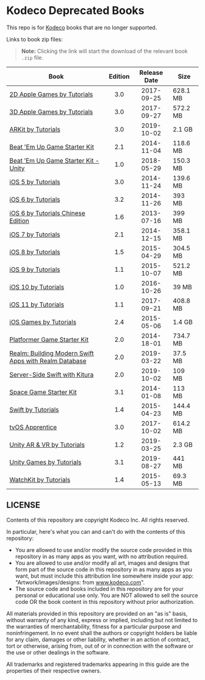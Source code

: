 # Kodeco Deprecated Books

This repo is for [Kodeco](https://www.kodeco.com/) books that are no longer supported. 

Links to book zip files:

>**Note:** Clicking the link will start the download of the relevant book `.zip` file.

|  Book                                         | Edition | Release Date | Size |
|---------------------------------------------- |:-------:|:------------:| ---- |
| [2D Apple Games by Tutorials](https://cdn.raywenderlich.com/deprecated-books/igt1/2D_Apple_Games_by_Tutorials_3.0.zip) | 3.0     | 2017-09-25   | 628.1 MB |
| [3D Apple Games by Tutorials](https://cdn.raywenderlich.com/deprecated-books/igt2/3D_Apple_Games_by_Tutorials_3.0.1.zip) | 3.0    | 2017-09-27   | 572.2 MB |
| [ARKit by Tutorials](https://cdn.raywenderlich.com/deprecated-books/ark/ARKit_by_Tutorials_v3.0.0.zip) | 3.0     | 2019-10-02   | 2.1 GB |
| [Beat 'Em Up Game Starter Kit](https://cdn.raywenderlich.com/deprecated-books/bgsk/Beat_Em_Up_Game_Starter_Kit_v2_1.zip) | 2.1     | 2014-11-04   | 118.6 MB |
| [Beat ’Em Up Game Starter Kit - Unity](https://cdn.raywenderlich.com/deprecated-books/bgsku/Beat_Em_Up_Game_Starter_Kit_Unity_v1.0.zip) | 1.0     | 2018-05-29   | 150.3 MB |
| [iOS 5 by Tutorials](https://cdn.raywenderlich.com/deprecated-books/i5t/iOS_5_by_Tutorials_Third_Edition_3_0.zip) | 3.0     | 2014-11-24   | 139.6 MB |
| [iOS 6 by Tutorials](https://cdn.raywenderlich.com/deprecated-books/i6t/iOS_6_By_Tutorials_v_3_2.zip) | 3.2     | 2014-11-26   | 393 MB |
| [iOS 6 by Tutorials Chinese Edition](https://cdn.raywenderlich.com/deprecated-books/i6tc/iOS_6_By_Tutorials_Chinese_v_1_6.zip ) | 1.6     | 2013-07-16   | 399 MB |
| [iOS 7 by Tutorials](https://cdn.raywenderlich.com/deprecated-books/i7t/iOS_7_By_Tutorials_v_2_1.zip) | 2.1     | 2014-12-15   | 358.1 MB |
| [iOS 8 by Tutorials](https://cdn.raywenderlich.com/deprecated-books/i8t/iOS_8_by_Tutorials_v1.5.zip) | 1.5     | 2015-04-29   | 304.5 MB |
| [iOS 9 by Tutorials](https://cdn.raywenderlich.com/deprecated-books/i9t/iOS_9_by_Tutorials_v1.1.zip) | 1.1     | 2015-10-07   | 521.2 MB |
| [iOS 10 by Tutorials](https://cdn.raywenderlich.com/deprecated-books/i10t/iOS_10_by_Tutorials_v1.0.zip) | 1.0     | 2016-10-26   | 39 MB |
| [iOS 11 by Tutorials](https://cdn.raywenderlich.com/deprecated-books/i11t/iOS_11_by_Tutorials_v1.1.zip) | 1.1     | 2017-09-21   | 408.8 MB |
| [iOS Games by Tutorials](https://cdn.raywenderlich.com/deprecated-books/skt/iOS_Games_by_Tutorials_v_2.4.zip) | 2.4     | 2015-05-06   | 1.4 GB |
| [Platformer Game Starter Kit](https://cdn.raywenderlich.com/deprecated-books/pgsk/Platformer_Game_Starter_Kit_2_0.zip) | 2.0     | 2014-18-01   | 734.7 MB |
| [Realm: Building Modern Swift Apps with Realm Database](https://cdn.raywenderlich.com/deprecated-books/rlm/Realm_Building_Modern_Swift_Apps_with_Realm_Database_v2.0.zip) | 2.0     | 2019-03-22   | 37.5 MB |
| [Server-Side Swift with Kitura](https://cdn.raywenderlich.com/deprecated-books/kit/Server_Side_Swift_with_Kitura_v2.0.0.zip) | 2.0     | 2019-10-02   | 109 MB|
| [Space Game Starter Kit](https://cdn.raywenderlich.com/deprecated-books/sgsk/Space_Game_Starter_Kit_v3_1.zip) | 3.1     | 2014-01-08   | 113 MB |
| [Swift by Tutorials](https://cdn.raywenderlich.com/deprecated-books/swt/Swift_by_Tutorials_v1.4.zip) | 1.4     | 2015-04-23   | 144.4 MB |
| [tvOS Apprentice](https://cdn.raywenderlich.com/deprecated-books/tvt/tvOS_Apprentice_v3.0.zip) | 3.0     | 2017-10-02   | 614.2 MB |
| [Unity AR & VR by Tutorials](https://cdn.raywenderlich.com/deprecated-books/uvr/Unity_AR_&_VR_by_Tutorials_v1.2.zip) | 1.2     | 2019-03-25   | 2.3 GB |
| [Unity Games by Tutorials](https://cdn.raywenderlich.com/deprecated-books/ua/Unity_Games_by_Tutorials_v3.1.0.zip) | 3.1     | 2019-08-27   | 441 MB |
| [WatchKit by Tutorials](https://cdn.raywenderlich.com/deprecated-books/awt/WatchKit_by_Tutorials_v1.4.zip) | 1.4     | 2015-05-13   | 69.3 MB |


## LICENSE

Contents of this repository are copyright Kodeco Inc. All rights reserved.

In particular, here's what you can and can't do with the contents of this repository:
* You are allowed to use and/or modify the source code provided in this repository in as many apps as you want, with no attribution required.
* You are allowed to use and/or modify all art, images and designs that form part of the source code in this repository in as many apps as you want, 
but must include this attribution line somewhere inside your app: "Artwork/images/designs: from www.kodeco.com".
* The source code and books included in this repository are for your personal or educational use only. 
You are NOT allowed to sell the source code OR the book content in this repository without prior authorization.

All materials provided in this repository are provided on an "as is" basis, without warranty of any kind, 
express or implied, including but not limited to the warranties of merchantability, fitness for a particular purpose and noninfringement. 
In no event shall the authors or copyright holders be liable for any claim, damages or other liability, whether in an action of contract, 
tort or otherwise, arising from, out of or in connection with the software or the use or other dealings in the software.

All trademarks and registered trademarks appearing in this guide are the properties of their respective owners.
